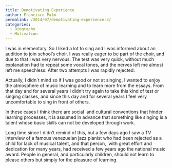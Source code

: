```yaml
---
title: Demotivating Experience
author: Francisco Palm
permalink: /2014/07/demotivating-experience-3/
categories:
  - Biography
  - Motivation
---
```

I was in elementary. So I liked a lot to sing and I was informed about an audition to join school&#8217;s choir. I was really eager to be part of the choir, and due to that I was very nervous. The test was very quick, without much explanation had to repeat some vocal tones, and the nerves left me almost left me speechless. After two attempts I was rapidly rejected.

Actually, I didn´t mind so if I was good or not at singing, I wanted to enjoy the atmosphere of music learning and to learn more from the essays. From that day and for several years I didn&#8217;t try again to take this kind of test or singing classes, and since this day and for several years I feel very uncomfortable to sing in front of others.

In these cases I think there are social  and cultural conventions that hinder learning processes, it is assumed in advance that something like singing is a talent whose basic skills can not be developed through work.

Long time since I didn&#8217;t remind of this, but a few days ago I saw a TV interview of a famous venezuelan jazz pianist who had been rejected as a child for lack of musical talent, and that person,  with great effort and dedication for many years, had received a few years ago the national music award. People in general, and particularly children, should not learn to please others but simply for the pleasure of learning.

